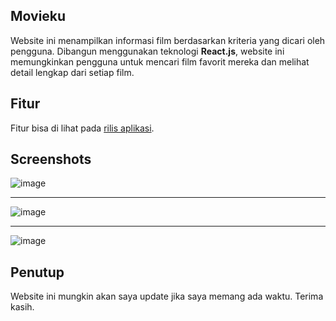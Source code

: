 ## Movieku

Website ini menampilkan informasi film berdasarkan kriteria yang dicari oleh pengguna. Dibangun menggunakan teknologi **React.js**, website ini memungkinkan pengguna untuk mencari film favorit mereka dan melihat detail lengkap dari setiap film.

## Fitur

Fitur bisa di lihat pada <a href="https://github.com/galihap76/movieku/releases">rilis aplikasi</a>.

## Screenshots

![image](https://github.com/user-attachments/assets/2cabba83-9fc5-4221-90e0-57ede1c6bfa1)

<hr/>

![image](https://github.com/user-attachments/assets/3d614a17-d53c-47a2-b53c-dd60a84cc018)

<hr/>

![image](https://github.com/user-attachments/assets/9ce0cdf5-48f2-4136-9154-9b8090d5f306)

## Penutup

Website ini mungkin akan saya update jika saya memang ada waktu. Terima kasih.

